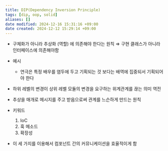 ```yaml
---
title: DIP(Dependency Inversion Principle)
tags: [dip, oop, solid]
aliases: []
date modified: 2024-12-16 15:31:16 +09:00
date created: 2024-12-12 15:29:14 +09:00
---
```


- 구체화가 아니라 추상화 (역할) 에 의존해야 한다는 원칙 ⇒ 구현 클래스가 아니라 인터페이스에 의존해야함
- 예시
  - 연극은 특정 배우를 염두에 두고 기획되는 것 보다는 배역에 집중되서 기획되어야 한다
- 하위 레벨의 변경이 상위 레벨 모듈의 변경을 요구하는 위계관계를 끊는 의미 역전
- 추상을 매개로 메시지를 주고 받음으로써 관계를 느슨하게 만드는 원칙
- 키워드
    1. IoC
    2. 훅 메소드
    3. 확장성

- 이 세 가지를 이용해서 컴포넌트 간의 커뮤니케이션을 효율적이게 함
